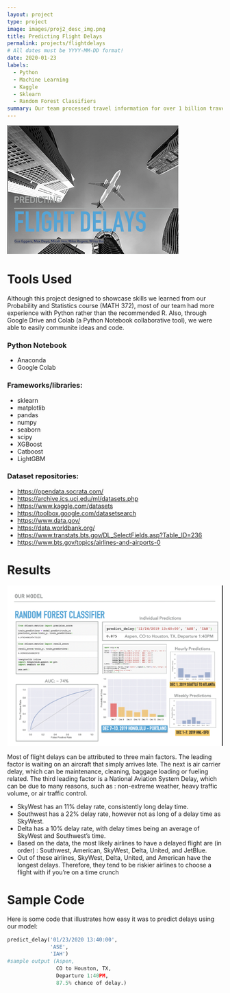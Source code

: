 ```yaml
---
layout: project
type: project
image: images/proj2_desc_img.png
title: Predicting Flight Delays
permalink: projects/flightdelays
# All dates must be YYYY-MM-DD format!
date: 2020-01-23
labels:
  - Python
  - Machine Learning
  - Kaggle
  - Sklearn
  - Random Forest Classifiers
summary: Our team processed travel information for over 1 billion travelers in 2018 and developed a model to predict probability of delay based on origin, destination, and date/time of travel. The goal was to develop a system for frequent fliers to better manage their travel schedules.
---
```


<div class="ui small rounded images">
  <img class="ui image" src="../images/proj2.png">
</div>


# Tools Used

Although this project designed to showcase skills we learned from our Probability and Statistics course (MATH 372), most of our team had more experience with Python rather than the recommended R. Also, through Google Drive and Colab (a Python Notebook collaborative tool), we were able to easily communite ideas and code.

### Python Notebook
- Anaconda
- Google Colab

### Frameworks/libraries:
- sklearn
- matplotlib
- pandas
- numpy
- seaborn
- scipy
- XGBoost
- Catboost
- LightGBM

### Dataset repositories:
- https://opendata.socrata.com/
- https://archive.ics.uci.edu/ml/datasets.php
- https://www.kaggle.com/datasets
- https://toolbox.google.com/datasetsearch
- https://www.data.gov/
- https://data.worldbank.org/
- https://www.transtats.bts.gov/DL_SelectFields.asp?Table_ID=236
- https://www.bts.gov/topics/airlines-and-airports-0

# Results

<img class="ui image" src="../images/proj2_model_img.png">

Most of flight delays can be attributed to three main factors. The leading factor is waiting on an
aircraft that simply arrives late. The next is air carrier delay, which can be maintenance, cleaning,
baggage loading or fueling related. The third leading factor is a National Aviation System Delay,
which can be due to many reasons, such as : non-extreme weather, heavy traffic volume, or air
traffic control.

* SkyWest has an 11% delay rate, consistently long delay time.
* Southwest has a 22% delay rate, however not as long of a delay time as SkyWest.
* Delta has a 10% delay rate, with delay times being an average of SkyWest and Southwest’s time.
* Based on the data, the most likely airlines to have a delayed flight are (in order) : Southwest, American, SkyWest, Delta, United, and JetBlue.
* Out of these airlines, SkyWest, Delta, United, and American have the longest delays. Therefore, they tend to be riskier airlines to choose a flight with if you’re on a time crunch

# Sample Code

Here is some code that illustrates how easy it was to predict delays using our model:

```python
predict_delay('01/23/2020 13:40:00', 
              'ASE', 
              'IAH')
#sample output (Aspen, 
                CO to Houston, TX, 
                Departure 1:40PM, 
                87.5% chance of delay.)
```
